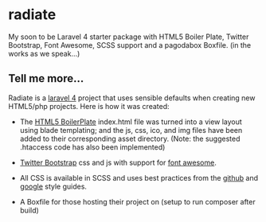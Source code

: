 radiate
=======
My soon to be Laravel 4 starter package with HTML5 Boiler Plate, Twitter Bootstrap, Font Awesome, SCSS support and a pagodabox Boxfile. (in the works as we speak...)

## Tell me more...

Radiate is a [laravel 4](http://laravel.com) project that uses sensible defaults when creating new HTML5/php projects. Here is how it was created:

* The [HTML5 BoilerPlate](http://html5boilerplate.com/) index.html file was turned into a view layout using blade templating; and the js, css, ico, and img files have been added to their corresponding asset directory. (Note: the suggested .htaccess code has also been implemented)

* [Twitter Bootstrap](twitter.github.com/bootstrap/) css and js with support for [font awesome](https://github.com/FortAwesome/Font-Awesome).

* All CSS is available in SCSS and uses best practices from the [github](https://github.com/styleguide/css) and [google](http://google-styleguide.googlecode.com/svn/trunk/htmlcssguide.xml) style guides.

* A Boxfile for those hosting their project on (setup to run composer after build)

